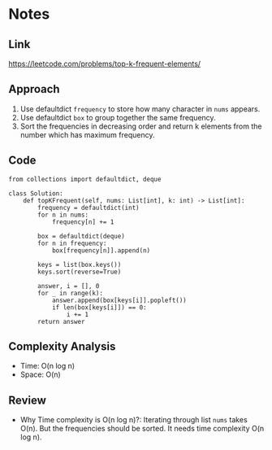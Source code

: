 # Notes

## Link
https://leetcode.com/problems/top-k-frequent-elements/

## Approach
1. Use defaultdict `frequency` to store how many character in `nums` appears.
2. Use defaultdict `box` to group together the same frequency.
3. Sort the frequencies in decreasing order and return k elements from the number which has maximum frequency.

## Code
```
from collections import defaultdict, deque

class Solution:
    def topKFrequent(self, nums: List[int], k: int) -> List[int]:
        frequency = defaultdict(int)
        for n in nums:
            frequency[n] += 1
            
        box = defaultdict(deque)
        for n in frequency:
            box[frequency[n]].append(n)

        keys = list(box.keys())
        keys.sort(reverse=True)

        answer, i = [], 0
        for _ in range(k):
            answer.append(box[keys[i]].popleft())
            if len(box[keys[i]]) == 0:
                i += 1
        return answer
```

## Complexity Analysis
- Time: O(n log n)
- Space: O(n)

## Review
- Why Time complexity is O(n log n)?: Iterating through list `nums` takes O(n). But the frequencies should be sorted. It needs time complexity O(n log n).